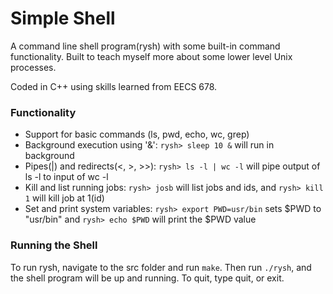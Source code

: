 # Simple Shell

A command line shell program(rysh) with some built-in command functionality. Built to teach myself more about some lower level Unix processes.

Coded in C++ using skills learned from EECS 678. 

### Functionality
 - Support for basic commands (ls, pwd, echo, wc, grep)
 - Background execution using '&':
 `rysh> sleep 10 &` will run in background 
 - Pipes(|) and redirects(<, >, >>):
 `rysh> ls -l | wc -l` will pipe output of ls -l to input of wc -l
 - Kill and list running jobs:
 `rysh> josb` will list jobs and ids, and `rysh> kill 1` will kill job at 1(id)
 - Set and print system variables:
 `rysh> export PWD=usr/bin` sets $PWD to "usr/bin" and `rysh> echo $PWD` will print the $PWD value

### Running the Shell
To run rysh, navigate to the src folder and run `make`. Then run `./rysh`, and the shell program will be up and running.
To quit, type quit, or exit.
